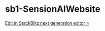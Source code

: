 # sb1-SensionAIWebsite

[Edit in StackBlitz next generation editor ⚡️](https://stackblitz.com/~/github.com/jonvargas721/sb1-SensionAIWebsite)